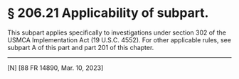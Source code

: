 # § 206.21   Applicability of subpart.

This subpart applies specifically to investigations under section 302 of the USMCA Implementation Act (19 U.S.C. 4552). For other applicable rules, see subpart A of this part and part 201 of this chapter.



---

[N] [88 FR 14890, Mar. 10, 2023]




